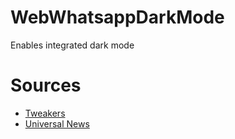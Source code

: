 # WebWhatsappDarkMode
 Enables integrated dark mode
# Sources
* [Tweakers](https://tweakers.net/nieuws/169206/whatsapp-introduceert-bewegende-stickers.html)
* [Universal News](https://universalnews.org/whatsapp-web-update-enable-dark-mode/)
